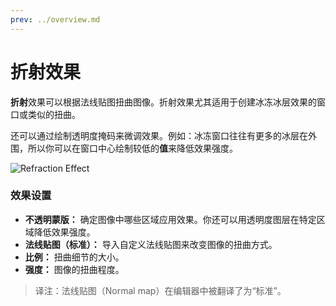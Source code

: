 ```yaml
---
prev: ../overview.md
---
```


# 折射效果

**折射**效果可以根据法线贴图扭曲图像。折射效果尤其适用于创建冰冻冰层效果的窗口或类似的扭曲。

还可以通过绘制透明度掩码来微调效果。例如：冰冻窗口往往有更多的冰层在外围，所以你可以在窗口中心绘制较低的**值**来降低效果强度。

![Refraction Effect](/wallpaper-engine-docs/img/effects/Refract.gif)

### 效果设置

* **不透明蒙版：** 确定图像中哪些区域应用效果。你还可以用透明度图层在特定区域降低效果强度。
* **法线贴图（标准）：** 导入自定义法线贴图来改变图像的扭曲方式。
* **比例：** 扭曲细节的大小。
* **强度：** 图像的扭曲程度。

> 译注：法线贴图（Normal map）在编辑器中被翻译了为“标准”。